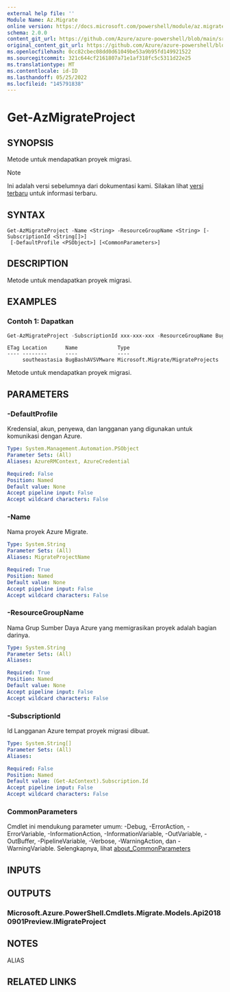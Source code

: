 ```yaml
---
external help file: ''
Module Name: Az.Migrate
online version: https://docs.microsoft.com/powershell/module/az.migrate/get-azmigrateproject
schema: 2.0.0
content_git_url: https://github.com/Azure/azure-powershell/blob/main/src/Migrate/help/Get-AzMigrateProject.md
original_content_git_url: https://github.com/Azure/azure-powershell/blob/main/src/Migrate/help/Get-AzMigrateProject.md
ms.openlocfilehash: 0cc82cbec08dd0d61049be53a9b95fd149921522
ms.sourcegitcommit: 321c644cf2161807a71e1af318fc5c5311d22e25
ms.translationtype: MT
ms.contentlocale: id-ID
ms.lasthandoff: 05/25/2022
ms.locfileid: "145791838"
---
```

# Get-AzMigrateProject

## SYNOPSIS
Metode untuk mendapatkan proyek migrasi.

> [!NOTE]
>Ini adalah versi sebelumnya dari dokumentasi kami. Silakan lihat [versi terbaru](/powershell/module/az.migrate/get-azmigrateproject) untuk informasi terbaru.

## SYNTAX

```
Get-AzMigrateProject -Name <String> -ResourceGroupName <String> [-SubscriptionId <String[]>]
 [-DefaultProfile <PSObject>] [<CommonParameters>]
```

## DESCRIPTION
Metode untuk mendapatkan proyek migrasi.

## EXAMPLES

### Contoh 1: Dapatkan
```powershell
Get-AzMigrateProject -SubscriptionId xxx-xxx-xxx -ResourceGroupName BugBashAVSVMware -Name BugBashAVSVMware
```

```output
ETag Location      Name             Type
---- --------      ----             ----
     southeastasia BugBashAVSVMware Microsoft.Migrate/MigrateProjects
```

Metode untuk mendapatkan proyek migrasi.

## PARAMETERS

### -DefaultProfile
Kredensial, akun, penyewa, dan langganan yang digunakan untuk komunikasi dengan Azure.

```yaml
Type: System.Management.Automation.PSObject
Parameter Sets: (All)
Aliases: AzureRMContext, AzureCredential

Required: False
Position: Named
Default value: None
Accept pipeline input: False
Accept wildcard characters: False
```

### -Name
Nama proyek Azure Migrate.

```yaml
Type: System.String
Parameter Sets: (All)
Aliases: MigrateProjectName

Required: True
Position: Named
Default value: None
Accept pipeline input: False
Accept wildcard characters: False
```

### -ResourceGroupName
Nama Grup Sumber Daya Azure yang memigrasikan proyek adalah bagian darinya.

```yaml
Type: System.String
Parameter Sets: (All)
Aliases:

Required: True
Position: Named
Default value: None
Accept pipeline input: False
Accept wildcard characters: False
```

### -SubscriptionId
Id Langganan Azure tempat proyek migrasi dibuat.

```yaml
Type: System.String[]
Parameter Sets: (All)
Aliases:

Required: False
Position: Named
Default value: (Get-AzContext).Subscription.Id
Accept pipeline input: False
Accept wildcard characters: False
```

### CommonParameters
Cmdlet ini mendukung parameter umum: -Debug, -ErrorAction, -ErrorVariable, -InformationAction, -InformationVariable, -OutVariable, -OutBuffer, -PipelineVariable, -Verbose, -WarningAction, dan -WarningVariable. Selengkapnya, lihat [about_CommonParameters](http://go.microsoft.com/fwlink/?LinkID=113216)

## INPUTS

## OUTPUTS

### Microsoft.Azure.PowerShell.Cmdlets.Migrate.Models.Api20180901Preview.IMigrateProject

## NOTES

ALIAS

## RELATED LINKS

